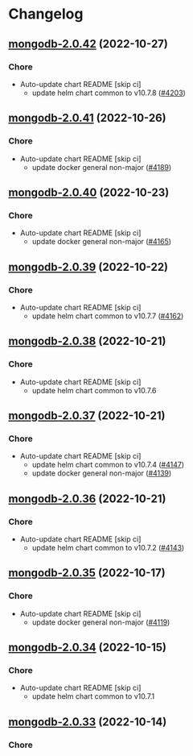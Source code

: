 # Changelog



## [mongodb-2.0.42](https://github.com/truecharts/charts/compare/mongodb-2.0.41...mongodb-2.0.42) (2022-10-27)

### Chore

- Auto-update chart README [skip ci]
  - update helm chart common to v10.7.8 ([#4203](https://github.com/truecharts/charts/issues/4203))




## [mongodb-2.0.41](https://github.com/truecharts/charts/compare/mongodb-2.0.40...mongodb-2.0.41) (2022-10-26)

### Chore

- Auto-update chart README [skip ci]
  - update docker general non-major ([#4189](https://github.com/truecharts/charts/issues/4189))




## [mongodb-2.0.40](https://github.com/truecharts/charts/compare/mongodb-2.0.39...mongodb-2.0.40) (2022-10-23)

### Chore

- Auto-update chart README [skip ci]
  - update docker general non-major ([#4165](https://github.com/truecharts/charts/issues/4165))




## [mongodb-2.0.39](https://github.com/truecharts/charts/compare/mongodb-2.0.38...mongodb-2.0.39) (2022-10-22)

### Chore

- Auto-update chart README [skip ci]
  - update helm chart common to v10.7.7 ([#4162](https://github.com/truecharts/charts/issues/4162))




## [mongodb-2.0.38](https://github.com/truecharts/charts/compare/mongodb-2.0.37...mongodb-2.0.38) (2022-10-21)

### Chore

- Auto-update chart README [skip ci]
  - update helm chart common to v10.7.6




## [mongodb-2.0.37](https://github.com/truecharts/charts/compare/mongodb-2.0.36...mongodb-2.0.37) (2022-10-21)

### Chore

- Auto-update chart README [skip ci]
  - update helm chart common to v10.7.4 ([#4147](https://github.com/truecharts/charts/issues/4147))
  - update docker general non-major ([#4139](https://github.com/truecharts/charts/issues/4139))




## [mongodb-2.0.36](https://github.com/truecharts/charts/compare/mongodb-2.0.35...mongodb-2.0.36) (2022-10-21)

### Chore

- Auto-update chart README [skip ci]
  - update helm chart common to v10.7.2 ([#4143](https://github.com/truecharts/charts/issues/4143))




## [mongodb-2.0.35](https://github.com/truecharts/charts/compare/mongodb-2.0.34...mongodb-2.0.35) (2022-10-17)

### Chore

- Auto-update chart README [skip ci]
  - update docker general non-major ([#4119](https://github.com/truecharts/charts/issues/4119))




## [mongodb-2.0.34](https://github.com/truecharts/charts/compare/mongodb-2.0.33...mongodb-2.0.34) (2022-10-15)

### Chore

- Auto-update chart README [skip ci]
  - update helm chart common to v10.7.1




## [mongodb-2.0.33](https://github.com/truecharts/charts/compare/mongodb-2.0.32...mongodb-2.0.33) (2022-10-14)

### Chore


